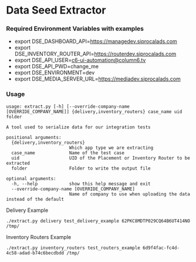 # Data Seed Extractor

### Required Environment Variables with examples

- export DSE_DASHBOARD_API=https://managedev.siprocalads.com
- export DSE_INVENTORY_ROUTER_API=https://routerdev.siprocalads.com
- export DSE_API_USER=c6-ui-automation@column6.tv
- export DSE_API_PWD=change_me
- export DSE_ENVIRONMENT=dev
- export DSE_MEDIA_SERVER_URL=https://mediadev.siprocalads.com

### Usage

```
usage: extract.py [-h] [--override-company-name [OVERRIDE_COMPANY_NAME]] {delivery,inventory_routers} case_name uid folder

A tool used to serialize data for our integration tests

positional arguments:
  {delivery,inventory_routers}
                        Which app type we are extracting
  case_name             Name of the test case
  uid                   UID of the Placement or Inventory Router to be extracted
  folder                Folder to write the output file

optional arguments:
  -h, --help            show this help message and exit
  --override-company-name [OVERRIDE_COMPANY_NAME]
                        Name of company to use when uploading the data instead of the default
```

Delivery Example

`./extract.py delivery test_delivery_example 62PKC8MDTP029CQ64B6UT414NO /tmp/`

Inventory Routers Example

`./extract.py inventory_routers test_routers_example 6d9f4fac-fc4d-4c58-adad-b74c6becdbdd /tmp/`
